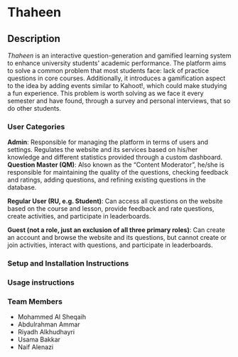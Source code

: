# Thaheen
## Description
*Thaheen* is an interactive question-generation and gamified learning system to enhance university students' academic performance. The platform aims to solve a common problem that most students face: lack of practice questions in core courses. 
Additionally, it introduces a gamification aspect to the idea by adding events similar to Kahoot!, which could make studying a fun experience. This problem is worth solving as we face it every semester and have found, through a survey and personal interviews, 
that so do other students.


### User Categories

**Admin**: Responsible for managing the platform in terms of users and settings. 
Regulates the website and its services based on his/her knowledge and 
different statistics provided through a custom dashboard.
**Question Master (QM)**: Also known as the “Content Moderator”, he/she is 
responsible for maintaining the quality of the questions, checking feedback 
and ratings, adding questions, and refining existing questions in the database.

**Regular User (RU, e.g. Student)**: Can access all questions on the website 
based on the course and lesson, provide feedback and rate questions, create 
activities, and participate in leaderboards.

**Guest (not a role, just an exclusion of all three primary roles)**: Can create an 
account and browse the website and its questions, but cannot create or join 
activities, interact with questions, and participate in leaderboards.

### Setup and Installation Instructions


### Usage instructions


### Team Members

- Mohammed Al Sheqaih
- Abdulrahman Ammar
- Riyadh Alkhudhayri
- Usama Bakkar
- Naif Alenazi
